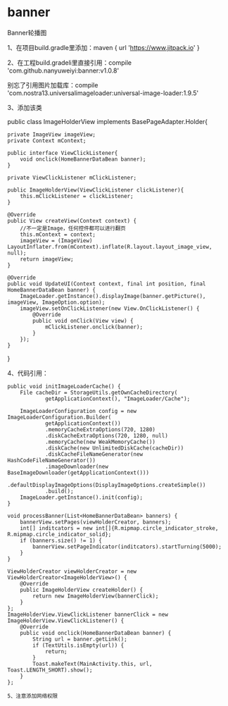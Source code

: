 # banner
Banner轮播图

1、在项目build.gradle里添加：maven { url 'https://www.jitpack.io' }

2、在工程build.gradeli里直接引用：compile 'com.github.nanyuweiyi:banner:v1.0.8'

   别忘了引用图片加载库：compile 'com.nostra13.universalimageloader:universal-image-loader:1.9.5'

3、添加该类

 public class ImageHolderView implements BasePageAdapter.Holder<HomeBannerDataBean>{

    private ImageView imageView;
    private Context mContext;

    public interface ViewClickListener{
        void onclick(HomeBannerDataBean banner);
    }

    private ViewClickListener mClickListener;

    public ImageHolderView(ViewClickListener clickListener){
        this.mClickListener = clickListener;
    }

    @Override
    public View createView(Context context) {
        //不一定是Image，任何控件都可以进行翻页
        this.mContext = context;
        imageView = (ImageView) LayoutInflater.from(mContext).inflate(R.layout.layout_image_view, null);
        return imageView;
    }

    @Override
    public void UpdateUI(Context context, final int position, final HomeBannerDataBean banner) {
        ImageLoader.getInstance().displayImage(banner.getPicture(), imageView, ImageOption.option);
        imageView.setOnClickListener(new View.OnClickListener() {
            @Override
            public void onClick(View view) {
                mClickListener.onclick(banner);
            }
        });
    }
}

4、代码引用：

    public void initImageLoaderCache() {
        File cacheDir = StorageUtils.getOwnCacheDirectory(
                getApplicationContext(), "ImageLoader/Cache");

        ImageLoaderConfiguration config = new ImageLoaderConfiguration.Builder(
                getApplicationContext())
                .memoryCacheExtraOptions(720, 1280)
                .diskCacheExtraOptions(720, 1280, null)
                .memoryCache(new WeakMemoryCache())
                .diskCache(new UnlimitedDiskCache(cacheDir))
                .diskCacheFileNameGenerator(new HashCodeFileNameGenerator())
                .imageDownloader(new BaseImageDownloader(getApplicationContext())) 
                .defaultDisplayImageOptions(DisplayImageOptions.createSimple())
                .build();
        ImageLoader.getInstance().init(config);
    }

    void processBanner(List<HomeBannerDataBean> banners) {
        bannerView.setPages(viewHolderCreator, banners);
        int[] inditcators = new int[]{R.mipmap.circle_indicator_stroke, R.mipmap.circle_indicator_solid};
        if (banners.size() != 1) {
            bannerView.setPageIndicator(inditcators).startTurning(5000);
        }
    }

    ViewHolderCreator viewHolderCreator = new ViewHolderCreator<ImageHolderView>() {
        @Override
        public ImageHolderView createHolder() {
            return new ImageHolderView(bannerClick);
        }
    };
    ImageHolderView.ViewClickListener bannerClick = new ImageHolderView.ViewClickListener() {
        @Override
        public void onclick(HomeBannerDataBean banner) {
            String url = banner.getLink();
            if (TextUtils.isEmpty(url)) {
                return;
            }
            Toast.makeText(MainActivity.this, url, Toast.LENGTH_SHORT).show();
        }
    };
    
    5、注意添加网络权限
    
    
